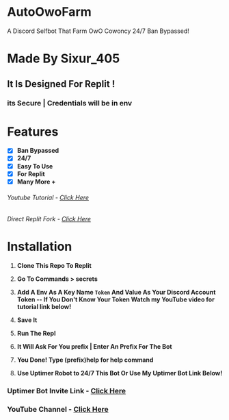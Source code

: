 # AutoOwoFarm
A Discord Selfbot That Farm OwO Cowoncy 24/7 Ban Bypassed!


# Made By Sixur_405

## It Is Designed For Replit !

### its Secure | Credentials will be in env

# Features 
- [x] **Ban Bypassed**
- [x] **24/7**
- [x] **Easy To Use**
- [x] **For Replit**
- [x] **Many More +**
###### Youtube Tutorial - [Click Here](https://youtu.be/dah2MPihCqk)
###### Direct Replit Fork - [Click Here](https://replit.com/@AxeHelper/AutoOwOFarm?v=1)
# Installation 
1. **Clone This Repo To Replit**
2. **Go To Commands > secrets**
3. **Add A Env As A Key Name `Token` And Value As Your Discord Account Token -- If You Don't Know Your Token Watch my YouTube video for tutorial link below!** 

4. **Save It**
5. **Run The Repl**
6. **It Will Ask For You prefix | Enter An Prefix For The Bot**
7. **You Done! Type (prefix)help for help command**
8. **Use Uptimer Robot to 24/7 This Bot Or Use My Uptimer Bot Link Below!**
### Uptimer Bot Invite Link - [Click Here](https://discord.com/oauth2/authorize?client_id=1003002613098369186&permissions=8&scope=bot)
### YouTube Channel - [Click Here](https://youtube.com/channel/UCMEhNSLa2O6WQqtqpjwu-sw)

